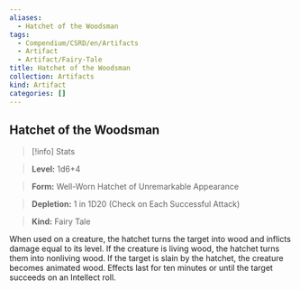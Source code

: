```yaml
---
aliases:
  - Hatchet of the Woodsman
tags:
  - Compendium/CSRD/en/Artifacts
  - Artifact
  - Artifact/Fairy-Tale
title: Hatchet of the Woodsman
collection: Artifacts
kind: Artifact
categories: []
---
```

## Hatchet of the Woodsman    
>[!info] Stats    
> **Level:** 1d6+4    
> **Form:** Well-Worn Hatchet of Unremarkable Appearance    
> **Depletion:** 1 in 1D20 (Check on Each Successful Attack)    
> **Kind:** Fairy Tale  
    
When used on a creature, the hatchet turns the target into wood and inflicts damage equal to its level. If the creature is living wood, the hatchet turns them into nonliving wood. If the target is slain by the hatchet, the creature becomes animated wood. Effects last for ten minutes or until the target succeeds on an Intellect roll.